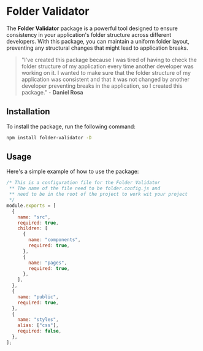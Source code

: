 # Folder Validator

The **Folder Validator** package is a powerful tool designed to ensure consistency in your application's folder structure across different developers. With this package, you can maintain a uniform folder layout, preventing any structural changes that might lead to application breaks.

> "I've created this package because I was tired of having to check the folder structure of my application every time another developer was working on it. I wanted to make sure that the folder structure of my application was consistent and that it was not changed by another developer preventing breaks in the application, so I created this package." - **Daniel Rosa**

## Installation

To install the package, run the following command:

```bash
npm install folder-validator -D
```

## Usage

Here's a simple example of how to use the package:

```javascript
/* This is a configuration file for the Folder Validator
 ** The name of the file need to be folder.config.js and
 ** need to be in the root of the project to work wit your project
 */
module.exports = [
  {
    name: "src",
    required: true,
    children: [
      {
        name: "components",
        required: true,
      },
      {
        name: "pages",
        required: true,
      },
    ],
  },
  {
    name: "public",
    required: true,
  },
  {
    name: "styles",
    alias: ["css"],
    required: false,
  },
];
```
